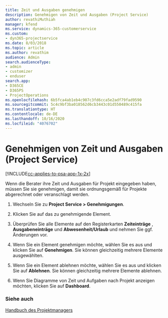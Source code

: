 ```yaml
---
title: Zeit und Ausgaben genehmigen
description: Genehmigen von Zeit und Ausgaben (Project Service)
author: revathiMuthiah
manager: kfend
ms.service: dynamics-365-customerservice
ms.custom:
- dyn365-projectservice
ms.date: 8/03/2018
ms.topic: article
ms.author: revathim
audience: Admin
search.audienceType:
- admin
- customizer
- enduser
search.app:
- D365CE
- D365PS
- ProjectOperations
ms.openlocfilehash: 6b5fca4ab1eb4c907c3fd6cca5e2adf79fad9590
ms.sourcegitcommit: 5c4c9bf3ba018562d6cb3443c01d550489c415fa
ms.translationtype: HT
ms.contentlocale: de-DE
ms.lasthandoff: 10/16/2020
ms.locfileid: "4076702"
---
```

# <a name="approve-time-and-expenses-project-service"></a>Genehmigen von Zeit und Ausgaben (Project Service)

[!INCLUDE[cc-applies-to-psa-app-1x-2x](../includes/cc-applies-to-psa-app-1x-2x.md)]

Wenn die Berater ihre Zeit und Ausgaben für Projekt eingegeben haben, müssen Sie sie genehmigen, damit sie ordnungsgemäß für Projekte abgerechnet oder veranschlagt werden.  
  
1.  Wechseln Sie zu **Project Service > Genehmigungen**.  
  
2.  Klicken Sie auf das zu genehmigende Element.  
  
3.  Überprüfen Sie alle Elemente auf den Registerkarten **Zeiteinträge** , **Ausgabeneinträge** und **Abwesenheit/Urlaub** und nehmen Sie ggf. Änderungen vor.  
  
4.  Wenn Sie ein Element genehmigen möchte, wählen Sie es aus und klicken Sie auf **Genehmigen**. Sie können gleichzeitig mehrere Elemente ausgewählten.  
  
5.  Wenn Sie ein Element ablehnen möchte, wählen Sie es aus und klicken Sie auf **Ablehnen**. Sie können gleichzeitig mehrere Elemente ablehnen.  
  
6.  Wenn Sie Diagramme von Zeit und Aufgaben nach Projekt anzeigen möchten, klicken Sie auf **Dashboard**.  
  
### <a name="see-also"></a>Siehe auch  
 [Handbuch des Projektmanagers](../psa/project-manager-guide.md)
